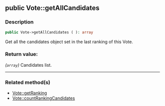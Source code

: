 ## public Vote::getAllCandidates

### Description    

```php
public Vote->getAllCandidates ( ): array
```

Get all the candidates object set in the last ranking of this Vote.
    

### Return value:   

*(```array```)* Candidates list.


---------------------------------------

### Related method(s)      

* [Vote::getRanking](/Docs/MethodsReferences/Vote%20Class/public%20Vote--getRanking.md)    
* [Vote::countRankingCandidates](/Docs/MethodsReferences/Vote%20Class/public%20Vote--countRankingCandidates.md)    
